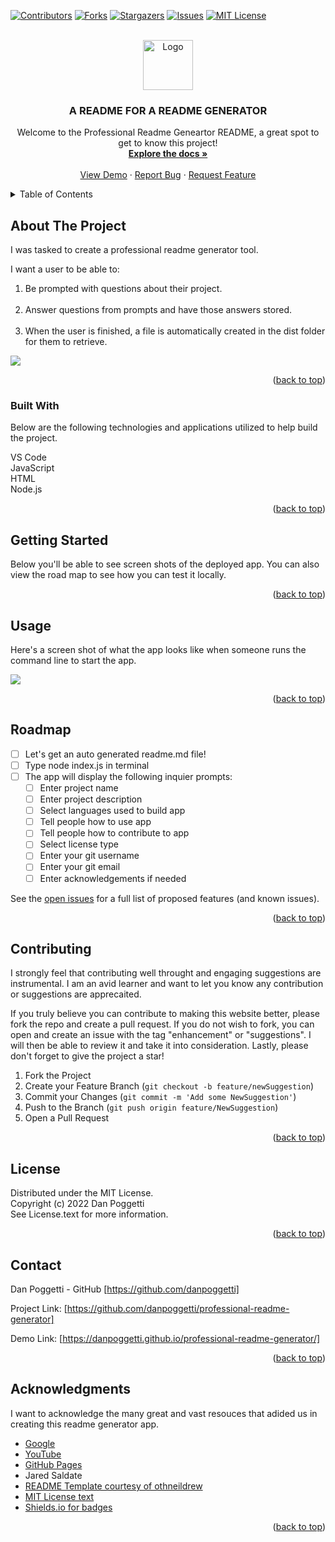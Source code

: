 <a name="readme-top"></a>

[![Contributors][contributors-shield]][contributors-url]
[![Forks][forks-shield]][forks-url]
[![Stargazers][stars-shield]][stars-url]
[![Issues][issues-shield]][issues-url]
[![MIT License][license-shield]][license-url]


<!-- PROJECT LOGO -->
<br />
<div align="center">
    <img src="./assets/images/logo.png" alt="Logo" width="80" height="80">

  <h3 align="center">A README FOR A README GENERATOR</h3>

  <p align="center">
    Welcome to the Professional Readme Geneartor README, a great spot to get to know this project!
    <br />
    <a href="https://github.com/danpoggetti/professional-readme-generator"><strong>Explore the docs »</strong></a>
    <br />
    <br />
    <a href="https://danpoggetti.github.io/professional-readme-generator/">View Demo</a>
    ·
    <a href="https://github.com/danpoggetti/professional-readme-generator/issues">Report Bug</a>
    ·
    <a href="https://github.com/danpoggetti/professional-readme-generator/issues">Request Feature</a>
  </p>
</div>



<!-- TABLE OF CONTENTS -->
<details>
  <summary>Table of Contents</summary>
  <ol>
    <li>
      <a href="#about-the-project">About The Project</a>
      <ul>
        <li><a href="#built-with">Built With</a></li>
      </ul>
    </li>
    <li><a href="#getting-started">Getting Started</a></li>
    <li><a href="#usage">Usage</a></li>
    <li><a href="#roadmap">Roadmap</a></li>
    <li><a href="#contributing">Contributing</a></li>
    <li><a href="#license">License</a></li>
    <li><a href="#contact">Contact</a></li>
    <li><a href="#acknowledgments">Acknowledgments</a></li>
  </ol>
</details>



<!-- ABOUT THE PROJECT -->
## About The Project

I was tasked to create a professional readme generator tool.

I want a user to be able to:
<ol>
<li>Be prompted with questions about their project.</li><br>
<li>Answer questions from prompts and have those answers stored.</li><br>
<li>When the user is finished, a file is automatically created in the dist folder for them to retrieve.</li>
</ol>

![](./assets/images/weather_dash.png)<br>

<p align="right">(<a href="#readme-top">back to top</a>)</p>


### Built With

Below are the following technologies and applications utilized to help build the project.<br>

VS Code<br>
JavaScript<br>
HTML<br>
Node.js<br>

<p align="right">(<a href="#readme-top">back to top</a>)</p>



<!-- GETTING STARTED -->
## Getting Started

Below you'll be able to see screen shots of the deployed app. You can also view the road map to see how you can test it locally.

<p align="right">(<a href="#readme-top">back to top</a>)</p>


<!-- USAGE EXAMPLES -->
## Usage

Here's a screen shot of what the app looks like when someone runs the command line to start the app.

![](./assets/images/weather_dashboard_example.png)


<p align="right">(<a href="#readme-top">back to top</a>)</p>



<!-- ROADMAP -->
## Roadmap

- [ ] Let's get an auto generated readme.md file!
- [ ] Type node index.js in terminal
- [ ] The app will display the following inquier prompts:
    - [ ] Enter project name
    - [ ] Enter project description
    - [ ] Select languages used to build app
    - [ ] Tell people how to use app
    - [ ] Tell people how to contribute to app
    - [ ] Select license type
    - [ ] Enter your git username
    - [ ] Enter your git email
    - [ ] Enter acknowledgements if needed

See the [open issues](https://github.com/danpoggetti/professional-readme-generator/issues) for a full list of proposed features (and known issues).

<p align="right">(<a href="#readme-top">back to top</a>)</p>



<!-- CONTRIBUTING -->
## Contributing

I strongly feel that contributing well throught and engaging suggestions are instrumental. I am an avid learner and want to let you know any contribution or suggestions are apprecaited.

If you truly believe you can contribute to making this website better, please fork the repo and create a pull request. If you do not wish to fork, you can open and create an issue with the tag "enhancement" or "suggestions". I will then be able to review it and take it into consideration. Lastly, please don't forget to give the project a star!

1. Fork the Project
2. Create your Feature Branch (`git checkout -b feature/newSuggestion`)
3. Commit your Changes (`git commit -m 'Add some NewSuggestion'`)
4. Push to the Branch (`git push origin feature/NewSuggestion`)
5. Open a Pull Request


<p align="right">(<a href="#readme-top">back to top</a>)</p>




<!-- LICENSE -->
## License

Distributed under the MIT License.<br>
Copyright (c) 2022 Dan Poggetti<br>
See License.text for more information.
<p align="right">(<a href="#readme-top">back to top</a>)</p>



<!-- CONTACT -->
## Contact

Dan Poggetti - GitHub [https://github.com/danpoggetti]

Project Link: [https://github.com/danpoggetti/professional-readme-generator]

Demo Link: [https://danpoggetti.github.io/professional-readme-generator/]

<p align="right">(<a href="#readme-top">back to top</a>)</p>



<!-- ACKNOWLEDGMENTS -->
## Acknowledgments

I want to acknowledge the many great and vast resouces that adided us in creating this readme generator app.

* [Google](https://www.google.com)
* [YouTube](https://www.youtube.com)
* [GitHub Pages](https://pages.github.com)
* Jared Saldate
* [README Template courtesy of othneildrew](https://github.com/othneildrew/Best-README-Template)
* [MIT License text](https://mit-license.org/license.txt)
* [Shields.io for badges](https://shields.io/)


<p align="right">(<a href="#readme-top">back to top</a>)</p>



<!-- MARKDOWN LINKS & IMAGES -->
<!-- https://www.markdownguide.org/basic-syntax/#reference-style-links -->
[contributors-shield]: https://img.shields.io/github/contributors-anon/danpoggetti/professional-readme-generator?style=for-the-badge
[contributors-url]: https://github.com/danpoggetti/professional-readme-generator/graphs/contributors
[forks-shield]: https://img.shields.io/github/forks/danpoggetti/professional-readme-generator?style=for-the-badge
[forks-url]: https://github.com/danpoggetti/professional-readme-generator/network/members
[stars-shield]: https://img.shields.io/github/stars/danpoggetti/professional-readme-generator?style=for-the-badge
[stars-url]: https://github.com/danpoggetti/professional-readme-generator/stargazers
[issues-shield]: https://img.shields.io/github/issues/danpoggetti/professional-readme-generator?style=for-the-badge
[issues-url]: https://github.com/danpoggetti/professional-readme-generator/issues
[license-shield]: https://img.shields.io/github/license/danpoggetti/professional-readme-generator?style=for-the-badge
[license-url]: https://github.com/danpoggetti/professional-readme-generator/blob/main/LICENSE
[product-screenshot]: images/screenshot.png